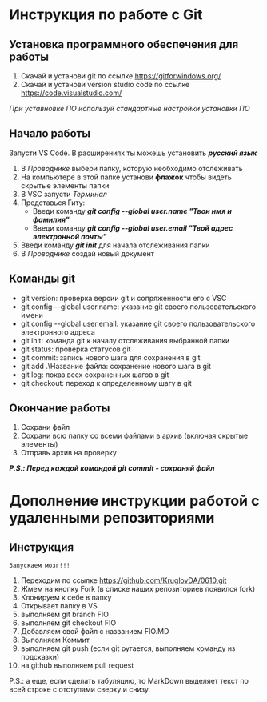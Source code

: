 # Инструкция по работе с Git

## Установка программного обеспечения для работы
1. Скачай и установи git по ссылке https://gitforwindows.org/
2. Скачай и установи version studio code по ссылке https://code.visualstudio.com/

*При уставновке ПО используй стандартные настройки установки ПО*

## Начало работы
Запусти VS Code.
В расширениях ты можешь установить ***русский язык***
1. В *Проводнике* выбери папку, которую необходимо отслеживать
2. На компьютере в этой папке установи **флажок** чтобы видеть скрытые элементы папки
3. В VSC запусти *Терминал*
4. Представься Гиту: 
    * Введи команду ***git config --global user.name "Твои имя и фамилия"***
    * Введи команду ***git config --global user.email "Твой адрес электронной почты"*** 
5. Введи команду ***git init*** для начала отслеживания папки
6. В *Проводнике* создай новый документ

## Команды git
* git version: проверка версии git и сопряженности его с VSC
* git config --global user.name: указание git своего пользовательского имени
* git config --global user.email: указание git своего пользовательского электронного адреса
* git init: команда git к началу отслеживания выбранной папки
* git status: проверка статусов git
* git commit: запись нового шага для сохранения в git
* git add .\Название файла: сохранение нового шага в git
* git log: показ всех сохраненных шагов в git
* git checkout: переход к определенному шагу в git

## Окончание работы
1. Сохрани файл
2. Сохрани всю папку со всеми файлами в архив (включая скрытые элементы)
3. Отправь архив на проверку


***P.S.: Перед каждой командой git commit - сохраняй файл***


# Дополнение инструкции работой с удаленными репозиториями

## Инструкция

    Запускаем мозг!!!

1. Переходим по ссылке https://github.com/KruglovDA/0610.git
2. Жмем на кнопку Fork (в списке наших репозиториев появился fork)
3. Клонируем к себе в папку
4. Открывает папку в VS
5. выполняем git branch FIO
6. выполняем git checkout FIO
7. Добавляем свой файл с названием FIO.MD
8. Выполняем Коммит
9. выполняем git push (если git ругается, выполняем команду из подсказки)
10. на github выполняем pull request

P.S.: а еще, если сделать табуляцию, то MarkDown выделяет текст по всей строке с отступами сверху и снизу.